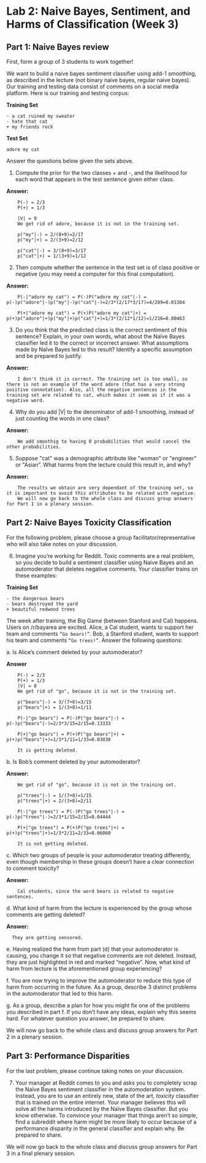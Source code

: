 # Lab 2: Naive Bayes, Sentiment, and Harms of Classification (Week 3)

## Part 1: Naive Bayes review

First, form a group of 3 students to work together!

We want to build a naive bayes sentiment classifier using add-1 smoothing, as described in the lecture (not binary naive bayes, regular naive bayes). Our training and testing data consist of comments on a social media platform. Here is our training and testing corpus:

**Training Set**

    - a cat ruined my sweater
    - hate that cat
    + my friends rock

**Test Set**

    adore my cat

Answer the questions below given the sets above.

1. Compute the prior for the two classes + and -, and the likelihood for each word that appears in the test sentence given either class.

**Answer:**

        P(-) = 2/3
        P(+) = 1/3
        
        |V| = 9
        We get rid of adore, because it is not in the training set.
        
        p("my"|-) = 2/(8+9)=2/17
        p("my"|+) = 2/(3+9)=2/12
        
        p("cat"|-) = 3/(8+9)=3/17
        p("cat"|+) = 1/(3+9)=1/12

2. Then compute whether the sentence in the test set is of class positive or negative (you may need a computer for this final computation).

**Answer:**

        P(-|"adore my cat") = P(-)P("adore my cat"|-) = p(-)p("adore"|-)p("my"|-)p("cat"|-)=2/3*(2/17*3/17)=4/289=0.01384
        
        P(+|"adore my cat") = P(+)P("adore my cat"|+) = p(+)p("adore"|+)p("my"|+)p("cat"|+)=1/3*(2/12*1/12)=1/216=0.00463

3. Do you think that the predicted class is the correct sentiment of this sentence? Explain, in your own words, what about the Naïve Bayes classifier led it to the correct or incorrect answer. What assumptions made by Naïve Bayes led to this result? Identify a specific assumption and be prepared to justify.

**Answer:**

        I don't think it is correct. The training set is too small, so there is not an example of the word adore (that has a very strong positive connotation). Also, all the negative sentences in the training set are related to cat, which makes it seem as if it was a negative word. 

4. Why do you add |V| to the denominator of add-1 smoothing, instead of just counting the words in one class?

**Answer:**

        We add smoothig to having 0 probabilities that would cancel the other probabilities.

5. Suppose "cat" was a demographic attribute like "woman" or "engineer" or "Asian”. What harms from the lecture could this result in, and why?

**Answer:**

        The results we obtain are very dependant of the training set, so it is important to avoid this attributes to be related with negative.
        We will now go back to the whole class and discuss group answers for Part 1 in a plenary session.

## Part 2: Naive Bayes Toxicity Classification

For the following problem, please choose a group facilitator/representative who will also take notes on your discussion.

6. Imagine you’re working for Reddit. Toxic comments are a real problem, so you decide to build a sentiment classifier using Naive Bayes and an automoderator that deletes negative comments. Your classifier trains on these examples:

**Training Set**

    - the dangerous bears
    - bears destroyed the yard
    + beautiful redwood trees

   The week after training, the Big Game (between Stanford and Cal) happens. Users on /r/bayarea are excited. Alice, a Cal student, wants to support her team and comments `“Go bears!”`. Bob, a Stanford student, wants to support his team and comments `“Go trees!”`. Answer the following questions:

a. Is Alice’s comment deleted by your automoderator?
   
**Answer**
       
        P(-) = 2/3
        P(+) = 1/3
        |V| = 8
        We get rid of "go", because it is not in the training set.

        p("bears"|-) = 3/(7+8)=3/15
        p("bears"|+) = 1/(3+8)=1/11
        
        P(-|"go bears") = P(-)P("go bears"|-) = p(-)p("bears"|-)=2/3*3/15=2/15=0.13333
    
        P(+|"go bears") = P(+)P("go bears"|+) = p(+)p("bears"|+)=1/3*1/11=1/33=0.03030
    
        It is getting deleted.
        
b. Is Bob’s comment deleted by your automoderator?
    
**Answer:**
        
        We get rid of "go", because it is not in the training set.
        
        p("trees"|-) = 1/(7+8)=1/15
        p("trees"|+) = 2/(3+8)=2/11

        P(-|"go trees") = P(-)P("go trees"|-) = p(-)p("trees"|-)=2/3*1/15=2/15=0.04444

        P(+|"go trees") = P(+)P("go trees"|+) = p(+)p("trees"|+)=1/3*2/11=2/33=0.06060

        It is not getting deleted.

      
c. Which two groups of people is your automoderator treating differently, even though membership in these groups doesn’t have a clear connection to comment toxicity?
        
**Answer:**

        Cal students, since the word bears is related to negative sentences.
      
d. What kind of harm from the lecture is experienced by the group whose comments are getting deleted?</li>
      
  **Answer:**

      They are getting sensored.
      
  e. Having realized the harm from part (d) that your automoderator is causing, you change it so that negative comments are not deleted. Instead, they are just highlighted in red and marked “negative”. Now, what kind of harm from lecture is the aforementioned group experiencing?</li>
  
  f. You are now trying to improve the automoderator to reduce this type of harm from occurring in the future. As a group, describe 3 distinct problems in the automoderator that led to this harm.</li>
  
  g. As a group, describe a plan for how you might fix one of the problems you described in part f. If you don’t have any ideas, explain why this seems hard. For whatever question you answer, be prepared to share.</li>


   We will now go back to the whole class and discuss group answers for Part 2 in a plenary session.

## Part 3: Performance Disparities

For the last problem, please continue taking notes on your discussion.

7. Your manager at Reddit comes to you and asks you to completely scrap the Naïve Bayes sentiment classifier in the automoderation system. Instead, you are to use an entirely new, state of the art, *toxicity* classifier that is trained on the entire internet. Your manager believes this will solve all the harms introduced by the Naïve Bayes classifier. But you know otherwise. To convince your manager that things aren’t so simple, find a subreddit where harm might be more likely to occur because of a performance disparity in the general classifier and explain why. Be prepared to share. 

We will now go back to the whole class and discuss group answers for Part 3 in a final plenary session.

